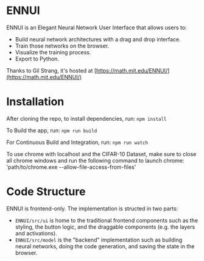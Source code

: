 # ENNUI
ENNUI is an Elegant Neural Network User Interface that allows users to:
- Build neural network architectures with a drag and drop interface.
- Train those networks on the browser.
- Visualize the training process.
- Export to Python.

Thanks to Gil Strang, it's hosted at [https://math.mit.edu/ENNUI/](https://math.mit.edu/ENNUI/)

# Installation
After cloning the repo, to install dependencies, run:
`npm install`

To Build the app, run:
`npm run build`

For Continuous Build and Integration, run:
`npm run watch`

To use chrome with localhost and the CIFAR-10 Dataset, make sure to close
all chrome windows and run the following command to launch chrome:
'path/to/chrome.exe --allow-file-access-from-files'

# Code Structure
ENNUI is frontend-only. The implementation is structed in two parts:
- `ENNUI/src/ui` is home to the traditional frontend components such as the styling, the button logic, and the draggable components (e.g. the layers and activations).
- `ENNUI/src/model` is the "backend" implementation such as building neural networks, doing the code generation, and saving the state in the browser. 
